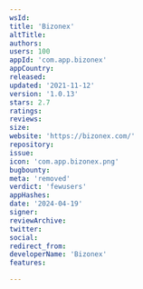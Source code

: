 ```yaml
---
wsId: 
title: 'Bizonex'
altTitle: 
authors: 
users: 100
appId: 'com.app.bizonex'
appCountry: 
released: 
updated: '2021-11-12'
version: '1.0.13'
stars: 2.7
ratings: 
reviews: 
size: 
website: 'https://bizonex.com/'
repository: 
issue: 
icon: 'com.app.bizonex.png'
bugbounty: 
meta: 'removed'
verdict: 'fewusers'
appHashes: 
date: '2024-04-19'
signer: 
reviewArchive: 
twitter: 
social: 
redirect_from: 
developerName: 'Bizonex'
features: 

---
```



